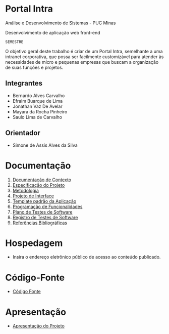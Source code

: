 # Portal Intra

Análise e Desenvolvimento de Sistemas - PUC Minas

Desenvolvimento de aplicação web front-end

`SEMESTRE`

O objetivo geral deste trabalho é criar de um Portal Intra, semelhante a uma intranet 
corporativa, que possa ser facilmente customizável para atender às necessidades de micro e 
pequenas empresas que buscam a organização de suas funções e projetos. 

## Integrantes

* Bernardo Alves Carvalho
* Efraim Buarque de Lima
* Jonathan Vaz De Avelar
* Mayara da Rocha Pinheiro
* Saulo Lima de Carvalho

## Orientador

* Simone de Assis Alves da Silva

# Documentação

<ol>
<li><a href="documentos/01-Documentação de Contexto.md"> Documentação de Contexto</a></li>
<li><a href="documentos/02-Especificação do Projeto.md"> Especificação do Projeto</a></li>
<li><a href="documentos/03-Metodologia.md"> Metodologia</a></li>
<li><a href="documentos/04-Projeto de Interface.md"> Projeto de Interface</a></li>
<li><a href="documentos/05-Template padrão da Aplicação.md"> Template padrão da Aplicação</a></li>
<li><a href="documentos/06-Programação de Funcionalidades.md"> Programação de Funcionalidades</a></li>
<li><a href="documentos/07-Plano de Testes de Software.md"> Plano de Testes de Software</a></li>
<li><a href="documentos/08-Registro de Testes de Software.md"> Registro de Testes de Software</a></li>
<li><a href="documentos/09-Referências.md"> Referências Bibliográficas</a></li>
</ol>

# Hospedagem

* Insira o endereço eletrônico público de acesso ao conteúdo publicado. 

# Código-Fonte

* <a href="codigo-fonte/README.md">Código Fonte</a>

# Apresentação

* <a href="apresentacao/README.md">Apresentação do Projeto</a>
